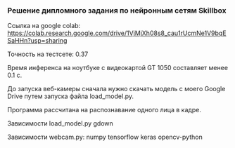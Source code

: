 ### Решение дипломного задания по нейронным сетям Skillbox

Ссылка на google colab: https://colab.research.google.com/drive/1VjMjXh08s8_cau1rUcmNe1V9bqESaHHn?usp=sharing

Точность на тестсете: 0.37

Время инференса на ноутбуке с видеокартой GT 1050 составляет менее 0.1 с.

До запуска веб-камеры сначала нужно скачать модель с моего Google Drive путем запуска файла load_model.py.

Программа рассчитана на распознавание одного лица в кадре.

Зависимости load_model.py
gdown

Зависимости webcam.py:
numpy
tensorflow
keras
opencv-python
